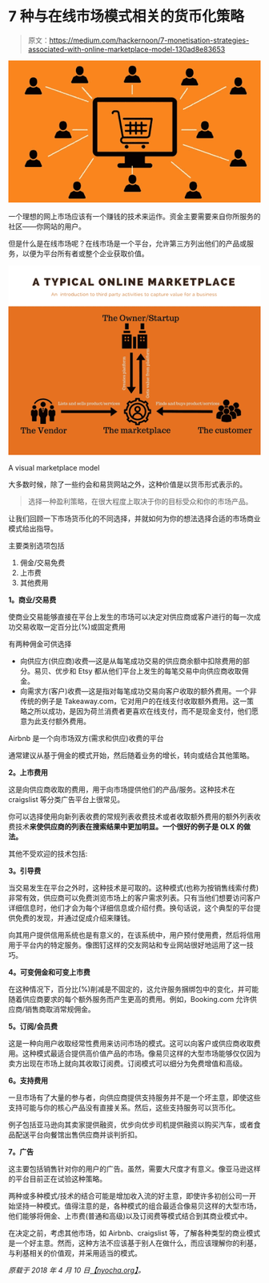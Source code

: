 # 7 种与在线市场模式相关的货币化策略

> 原文：<https://medium.com/hackernoon/7-monetisation-strategies-associated-with-online-marketplace-model-130ad8e83653>

![](img/25b358daebeac2ad9ccb964dae098bc1.png)

一个理想的网上市场应该有一个赚钱的技术来运作。资金主要需要来自你所服务的社区——你网站的用户。

但是什么是在线市场呢？在线市场是一个平台，允许第三方列出他们的产品或服务，以便为平台所有者或整个企业获取价值。

![](img/2e322248c9370020df9abf01cf553d79.png)

A visual marketplace model

大多数时候，除了一些约会和易货网站之外，这种价值是以货币形式表示的。

> 选择一种盈利策略，在很大程度上取决于你的目标受众和你的市场产品。

让我们回顾一下市场货币化的不同选择，并就如何为你的想法选择合适的市场商业模式给出指导。

主要类别选项包括

1.  佣金/交易免费
2.  上市费
3.  其他费用

**1。商业/交易费**

使商业交易能够直接在平台上发生的市场可以决定对供应商或客户进行的每一次成功交易收取一定百分比(%)或固定费用

有两种佣金可供选择

*   向供应方(供应商)收费—这是从每笔成功交易的供应商余额中扣除费用的部分。易贝、优步和 Etsy 都从他们平台上发生的每笔交易中向供应商收取佣金。
*   向需求方(客户)收费—这是指对每笔成功交易向客户收取的额外费用。一个非传统的例子是 Takeaway.com，它对用户的在线支付收取额外费用。这一策略之所以成功，是因为荷兰消费者更喜欢在线支付，而不是现金支付，他们愿意为此支付额外费用。

Airbnb 是一个向市场双方(需求和供应)收费的平台

通常建议从基于佣金的模式开始，然后随着业务的增长，转向或结合其他策略。

**2。上市费用**

这是向供应商收取的费用，用于向市场提供他们的产品/服务。这种技术在 craigslist 等分类广告平台上很常见。

你可以选择使用向新列表收费的常规列表收费技术或者收取额外费用的额外列表收费技术**来使供应商的列表在搜索结果中更加明显。一个很好的例子是 OLX 的做法。**

其他不受欢迎的技术包括:

**3。引导费**

当交易发生在平台之外时，这种技术是可取的。这种模式(也称为按销售线索付费)非常有效，供应商可以免费浏览市场上的客户需求列表。只有当他们想要访问客户详细信息时，他们才会为每个详细信息或介绍付费。换句话说，这个典型的平台提供免费的发现，并通过促成介绍来赚钱。

向其用户提供信用系统也是有意义的，在该系统中，用户预付使用费，然后将信用用于平台内的特定服务。像图钉这样的交友网站和专业网站很好地运用了这一技巧。

**4。可变佣金和可变上市费**

在这种情况下，百分比(%)削减是不固定的，这允许服务捆绑包中的变化，并可能随着供应商要求的每个额外服务而产生更高的费用。例如，Booking.com 允许供应商/销售商取消常规佣金。

**5。订阅/会员费**

这是一种向用户收取经常性费用来访问市场的模式。这可以向客户或供应商收取费用。这种模式最适合提供高价值产品的市场。像易贝这样的大型市场能够仅仅因为卖方出现在市场上就向其收取订阅费。订阅模式可以细分为免费增值和高级。

**6。支持费用**

一旦市场有了大量的参与者，向供应商提供支持服务并不是一个坏主意，即使这些支持可能与你的核心产品没有直接关系。然后，这些支持服务可以货币化。

例子包括亚马逊向其卖家提供融资，优步向优步司机提供融资以购买汽车，或者食品配送平台向餐馆出售供应商并谈判折扣。

**7。广告**

这主要包括销售针对你的用户的广告。虽然，需要大尺度才有意义。像亚马逊这样的平台目前正在试验这种策略。

两种或多种模式/技术的结合可能是增加收入流的好主意，即使许多初创公司一开始坚持一种模式。值得注意的是，各种模式的组合最适合像易贝这样的大型市场，他们能够将佣金、上市费(普通和高级)以及订阅费等模式结合到其商业模式中。

在决定之前，考虑其他市场，如 Airbnb、craigslist 等，了解各种类型的商业模式是一个好主意。然而，这种方法不应该基于别人在做什么，而应该理解你的利基，与利基相关的价值观，并采用适当的模式。

*原载于 2018 年 4 月 10 日*[*【nyocha.org】*](https://nyocha.org/2018/04/10/7-monetisation-strategies-associated-with-online-marketplace-model/)*。*